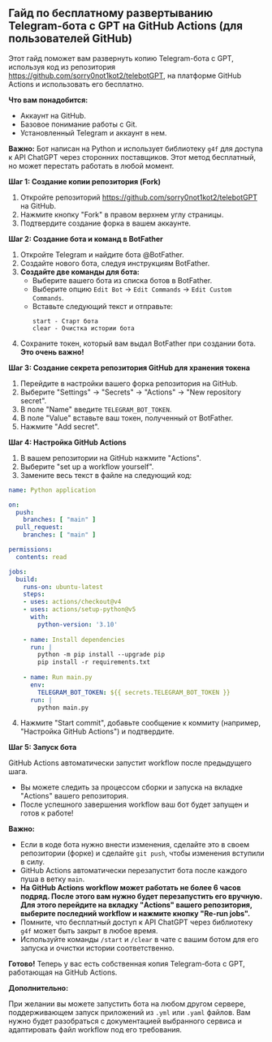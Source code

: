 ## Гайд по бесплатному развертыванию Telegram-бота с GPT на GitHub Actions (для пользователей GitHub)

Этот гайд поможет вам развернуть копию Telegram-бота с GPT, используя код из репозитория https://github.com/sorry0not1kot2/telebotGPT, на платформе GitHub Actions и использовать его бесплатно. 

**Что вам понадобится:**

* Аккаунт на GitHub.
* Базовое понимание работы с Git.
* Установленный Telegram и аккаунт в нем.

**Важно:** Бот написан на Python и использует библиотеку `g4f` для доступа к API ChatGPT через сторонних поставщиков. Этот метод бесплатный, но может перестать работать в любой момент. 

**Шаг 1: Создание копии репозитория (Fork)**

1. Откройте репозиторий https://github.com/sorry0not1kot2/telebotGPT на GitHub.
2. Нажмите кнопку "Fork" в правом верхнем углу страницы.
3. Подтвердите создание форка в вашем аккаунте.

**Шаг 2: Создание бота и команд в BotFather**

1. Откройте Telegram и найдите бота @BotFather.
2. Создайте нового бота, следуя инструкциям BotFather.
3. **Создайте две команды для бота:**
   - Выберите вашего бота из списка ботов в BotFather.
   - Выберите опцию `Edit Bot` -> `Edit Commands` -> `Edit Custom Commands`.
   - Вставьте следующий текст и отправьте:
     ```
     start - Старт бота
     clear - Очистка истории бота
     ```
4. Сохраните токен, который вам выдал BotFather при создании бота. **Это очень важно!**

**Шаг 3: Создание секрета репозитория GitHub для хранения токена**

1. Перейдите в настройки вашего форка репозитория на GitHub.
2. Выберите "Settings" -> "Secrets" -> "Actions" -> "New repository secret".
3. В поле "Name" введите `TELEGRAM_BOT_TOKEN`.
4. В поле "Value" вставьте ваш токен, полученный от BotFather.
5. Нажмите "Add secret".

**Шаг 4: Настройка GitHub Actions**

1. В вашем репозитории на GitHub нажмите "Actions".
2. Выберите "set up a workflow yourself".
3. Замените весь текст в файле на следующий код:

```yaml
name: Python application

on:
  push:
    branches: [ "main" ]
  pull_request:
    branches: [ "main" ]

permissions:
  contents: read

jobs:
  build:
    runs-on: ubuntu-latest
    steps:
    - uses: actions/checkout@v4
    - uses: actions/setup-python@v5
      with:
        python-version: '3.10'
    
    - name: Install dependencies
      run: |
        python -m pip install --upgrade pip
        pip install -r requirements.txt
        
    - name: Run main.py
      env:
        TELEGRAM_BOT_TOKEN: ${{ secrets.TELEGRAM_BOT_TOKEN }}
      run: |
        python main.py

```

4. Нажмите "Start commit", добавьте сообщение к коммиту (например, "Настройка GitHub Actions") и подтвердите.

**Шаг 5: Запуск бота**

GitHub Actions автоматически запустит workflow после предыдущего шага.

* Вы можете следить за процессом сборки и запуска на вкладке "Actions" вашего репозитория.
* После успешного завершения workflow ваш бот будет запущен и готов к работе!

**Важно:**

* Если в коде бота нужно внести изменения, сделайте это в своем репозитории (форке) и сделайте `git push`, чтобы изменения вступили в силу.
* GitHub Actions автоматически перезапустит бота после каждого пуша в ветку `main`.
* **На GitHub Actions workflow может работать не более 6 часов подряд. После этого вам нужно будет перезапустить его вручную. Для этого перейдите на вкладку "Actions" вашего репозитория, выберите последний workflow и нажмите кнопку "Re-run jobs".**
* Помните, что бесплатный доступ к API ChatGPT через библиотеку `g4f` может быть закрыт в любое время. 
* Используйте команды `/start` и `/clear` в чате с вашим ботом для его запуска и очистки истории соответственно. 

**Готово!** Теперь у вас есть собственная копия Telegram-бота с GPT, работающая на GitHub Actions. 

**Дополнительно:**

При желании вы можете запустить бота на любом другом сервере, поддерживающем запуск приложений из `.yml` или `.yaml` файлов. Вам нужно будет разобраться с документацией выбранного сервиса и адаптировать файл workflow под его требования. 

